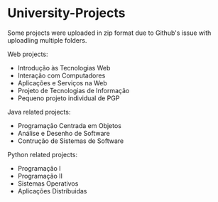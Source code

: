 # University-Projects

Some projects were uploaded in zip format due to Github's issue with uploadling multiple folders.

Web projects:
 - Introdução às Tecnologias Web
 - Interação com Computadores
 - Aplicações e Serviços na Web
 - Projeto de Tecnologias de Informação
 - Pequeno projeto individual de PGP

Java related projects: 
 - Programação Centrada em Objetos
 - Análise e Desenho de Software
 - Contrução de Sistemas de Software
 
Python related projects:
 - Programação I
 - Programação II
 - Sistemas Operativos
 - Aplicações Distríbuidas
